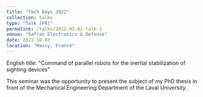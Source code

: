 ```yaml
---
title: "Tech Days 2022"
collection: talks
type: "Talk [FR]"
permalink: /talks/2012-03-01-talk-1
venue: "Safran Electronics & Defense"
date: 2022-10-03
location: "Massy, France"
---
```


English title: "Command of parallel robots for the inertial stabilization of sighting devices"

This seminar was the opportunity to present the subject of my PhD thesis in front of the Mechanical Engineering Department of the Laval University.
